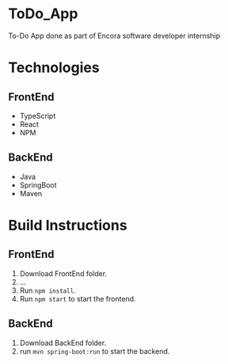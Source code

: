 # ToDo_App
 To-Do App done as part of Encora software developer internship

# Technologies
## FrontEnd
- TypeScript
- React
- NPM

## BackEnd
- Java
- SpringBoot
- Maven

# Build Instructions
##  FrontEnd
1. Download FrontEnd folder.
2. ...
3. Run `npm install`.
4. Run `npm start` to start the frontend.

## BackEnd
1. Download BackEnd folder.
2. run `mvn spring-boot:run` to start the backend.
